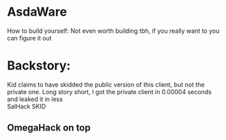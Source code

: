 # AsdaWare
How to build yourself:
Not even worth building tbh, if you really want to you can figure it out

# Backstory:
Kid claims to have skidded the public version of this client, but not the private one.
Long story short, I got the private client in 0.00004 seconds and leaked it in less
<br>SalHack SKID


## OmegaHack on top

